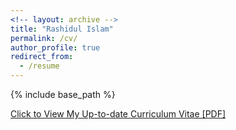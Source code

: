 ```yaml
---
<!-- layout: archive -->
title: "Rashidul Islam"
permalink: /cv/
author_profile: true
redirect_from:
  - /resume
---
```


{% include base_path %}

[Click to View My Up-to-date Curriculum Vitae [PDF]](https://rashid-islam.github.io/homepage/files/CV-Rashidul.pdf)

<!-- <embed src="https://rashid-islam.github.io/homepage/files/CV-Rashidul.pdf" width="650" height="1800" type='application/pdf'> -->

